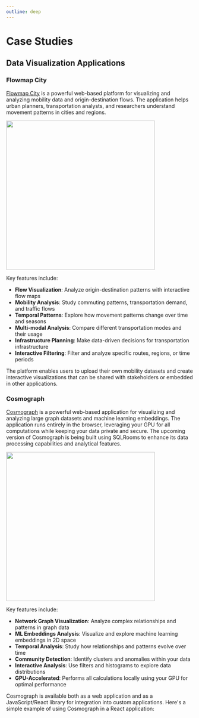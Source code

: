 ```yaml
---
outline: deep
---
```


# Case Studies

## Data Visualization Applications

### Flowmap City

[Flowmap City](https://www.flowmap.city/) is a powerful web-based platform for visualizing and analyzing mobility data and origin-destination flows. The application helps urban planners, transportation analysts, and researchers understand movement patterns in cities and regions.

[<img src=/media/case-studies/flowmap-city.webp width=400>](https://www.flowmap.city/)

Key features include:

- **Flow Visualization**: Analyze origin-destination patterns with interactive flow maps
- **Mobility Analysis**: Study commuting patterns, transportation demand, and traffic flows
- **Temporal Patterns**: Explore how movement patterns change over time and seasons
- **Multi-modal Analysis**: Compare different transportation modes and their usage
- **Infrastructure Planning**: Make data-driven decisions for transportation infrastructure
- **Interactive Filtering**: Filter and analyze specific routes, regions, or time periods

The platform enables users to upload their own mobility datasets and create interactive visualizations that can be shared with stakeholders or embedded in other applications.

### Cosmograph

[Cosmograph](https://cosmograph.app/) is a powerful web-based application for visualizing and analyzing large graph datasets and machine learning embeddings. The application runs entirely in the browser, leveraging your GPU for all computations while keeping your data private and secure. The upcoming version of Cosmograph is being built using SQLRooms to enhance its data processing capabilities and analytical features.

[<img src=/media/case-studies/cosmograph.webp width=400>](https://cosmograph.fly.dev/)

Key features include:

- **Network Graph Visualization**: Analyze complex relationships and patterns in graph data
- **ML Embeddings Analysis**: Visualize and explore machine learning embeddings in 2D space
- **Temporal Analysis**: Study how relationships and patterns evolve over time
- **Community Detection**: Identify clusters and anomalies within your data
- **Interactive Analysis**: Use filters and histograms to explore data distributions
- **GPU-Accelerated**: Performs all calculations locally using your GPU for optimal performance

Cosmograph is available both as a web application and as a JavaScript/React library for integration into custom applications. Here's a simple example of using Cosmograph in a React application:
